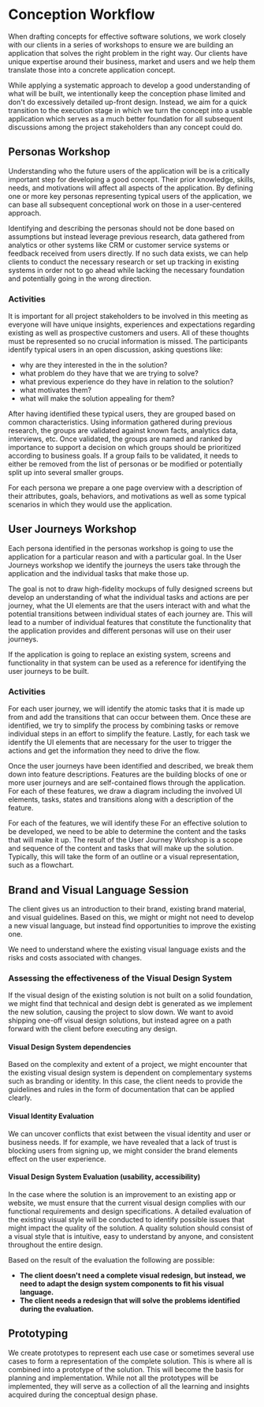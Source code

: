 # Conception Workflow

When drafting concepts for effective software solutions, we work closely with
our clients in a series of workshops to ensure we are building an application
that solves the right problem in the right way. Our clients have unique
expertise around their business, market and users and we help them translate
those into a concrete application concept.

While applying a systematic approach to develop a good understanding of what
will be built, we intentionally keep the conception phase limited and don't do
excessively detailed up-front design. Instead, we aim for a quick transition to
the execution stage in which we turn the concept into a usable application which
serves as a much better foundation for all subsequent discussions among the
project stakeholders than any concept could do.

## Personas Workshop

Understanding who the future users of the application will be is a critically
important step for developing a good concept. Their prior knowledge, skills,
needs, and motivations will affect all aspects of the application. By defining
one or more key personas representing typical users of the application, we can
base all subsequent conceptional work on those in a user-centered approach.

Identifying and describing the personas should not be done based on assumptions
but instead leverage previous research, data gathered from analytics or other
systems like CRM or customer service systems or feedback received from users
directly. If no such data exists, we can help clients to conduct the necessary
research or set up tracking in existing systems in order not to go ahead while
lacking the necessary foundation and potentially going in the wrong direction.

### Activities

It is important for all project stakeholders to be involved in this meeting as
everyone will have unique insights, experiences and expectations regarding
existing as well as prospective customers and users. All of these thoughts must
be represented so no crucial information is missed. The participants identify
typical users in an open discussion, asking questions like:

- why are they interested in the in the solution?
- what problem do they have that we are trying to solve?
- what previous experience do they have in relation to the solution?
- what motivates them?
- what will make the solution appealing for them?

After having identified these typical users, they are grouped based on common
characteristics. Using information gathered during previous research, the groups
are validated against known facts, analytics data, interviews, etc. Once
validated, the groups are named and ranked by importance to support a decision
on which groups should be prioritized according to business goals. If a group
fails to be validated, it needs to either be removed from the list of personas
or be modified or potentially split up into several smaller groups.

For each persona we prepare a one page overview with a description of their
attributes, goals, behaviors, and motivations as well as some typical scenarios
in which they would use the application.

## User Journeys Workshop

Each persona identified in the personas workshop is going to use the application
for a particular reason and with a particular goal. In the User Journeys
workshop we identify the journeys the users take through the application and the
individual tasks that make those up.

The goal is not to draw high-fidelity mockups of fully designed screens but
develop an understanding of what the individual tasks and actions are per
journey, what the UI elements are that the users interact with and what the
potential transitions between individual states of each journey are. This will
lead to a number of individual features that constitute the functionality that
the application provides and different personas will use on their user journeys.

If the application is going to replace an existing system, screens and
functionality in that system can be used as a reference for identifying the user
journeys to be built.

### Activities

For each user journey, we will identify the atomic tasks that it is made up from
and add the transitions that can occur between them. Once these are identified,
we try to simplify the process by combining tasks or remove individual steps in
an effort to simplify the feature. Lastly, for each task we identify the UI
elements that are necessary for the user to trigger the actions and get the
information they need to drive the flow.

Once the user journeys have been identified and described, we break them down
into feature descriptions. Features are the building blocks of one or more user
journeys and are self-contained flows through the application. For each of these
features, we draw a diagram including the involved UI elements, tasks, states
and transitions along with a description of the feature.

For each of the features, we will identify these For an effective solution to be
developed, we need to be able to determine the content and the tasks that will
make it up. The result of the User Journey Workshop is a scope and sequence of
the content and tasks that will make up the solution. Typically, this will take
the form of an outline or a visual representation, such as a flowchart.

## Brand and Visual Language Session

The client gives us an introduction to their brand, existing brand material, and
visual guidelines. Based on this, we might or might not need to develop a new
visual language, but instead find opportunities to improve the existing one.

We need to understand where the existing visual language exists and the risks
and costs associated with changes.

### Assessing the effectiveness of the Visual Design System

If the visual design of the existing solution is not built on a solid
foundation, we might find that technical and design debt is generated as we
implement the new solution, causing the project to slow down. We want to avoid
shipping one-off visual design solutions, but instead agree on a path forward
with the client before executing any design.

#### Visual Design System dependencies

Based on the complexity and extent of a project, we might encounter that the
existing visual design system is dependent on complementary systems such as
branding or identity. In this case, the client needs to provide the guidelines
and rules in the form of documentation that can be applied clearly.

#### Visual Identity Evaluation

We can uncover conflicts that exist between the visual identity and user or
business needs. If for example, we have revealed that a lack of trust is
blocking users from signing up, we might consider the brand elements effect on
the user experience.

#### Visual Design System Evaluation (usability, accessibility)

In the case where the solution is an improvement to an existing app or website,
we must ensure that the current visual design complies with our functional
requirements and design specifications. A detailed evaluation of the existing
visual style will be conducted to identify possible issues that might impact the
quality of the solution. A quality solution should consist of a visual style
that is intuitive, easy to understand by anyone, and consistent throughout the
entire design.

Based on the result of the evaluation the following are possible:

- **The client doesn't need a complete visual redesign, but instead, we need to
  adapt the design system components to fit his visual language.**
- **The client needs a redesign that will solve the problems identified during
  the evaluation.**

## Prototyping

We create prototypes to represent each use case or sometimes several use cases
to form a representation of the complete solution. This is where all is combined
into a prototype of the solution. This will become the basis for planning and
implementation. While not all the prototypes will be implemented, they will
serve as a collection of all the learning and insights acquired during the
conceptual design phase.
